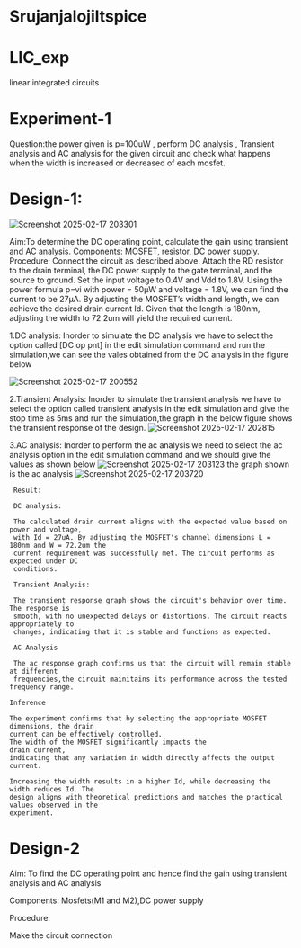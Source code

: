 # Srujanjalojiltspice
# LIC_exp
linear integrated circuits
# Experiment-1
Question:the power given is p=100uW , perform DC analysis , Transient analysis and AC analysis for the given circuit and check what happens when the width is increased or decreased of each mosfet.
# Design-1:
![Screenshot 2025-02-17 203301](https://github.com/user-attachments/assets/34f375f2-53e2-4fe4-be1a-a775aeb92a99)

Aim:To determine the DC operating point, calculate the gain using transient and AC analysis. Components: MOSFET, resistor, DC power supply. Procedure: Connect the circuit as described above. Attach the RD resistor to the drain terminal, the DC power supply to the gate terminal, and the source to ground. Set the input voltage to 0.4V and Vdd to 1.8V. Using the power formula p=vi with power = 50µW and voltage = 1.8V, we can find the current to be 27µA. By adjusting the MOSFET’s width and length, we can achieve the desired drain current Id. Given that the length is 180nm, adjusting the width to 72.2um will yield the required current.

   1.DC analysis:
     Inorder to simulate the DC analysis we have to select the option called [DC op pnt] in the 
     edit simulation command and run the simulation,we can see the vales obtained from the DC 
     analysis in the figure below
     
![Screenshot 2025-02-17 200552](https://github.com/user-attachments/assets/4ec257a8-f1d4-4964-88a0-04c48b4a910f)

   2.Transient Analysis:
     Inorder to simulate the transient analysis we have to select the option called transient 
     analysis in the edit simulation and give the stop time as 5ms and run the simulation,the 
     graph in the below figure shows the transient response of the design.
     ![Screenshot 2025-02-17 202815](https://github.com/user-attachments/assets/cefa281b-81c8-4bc1-bc21-a8d6dd67b931)

   3.AC analysis:
     Inorder to perform the ac analysis we need to select the ac analysis option in the edit 
     simulation command and we should give the values as shown below
     ![Screenshot 2025-02-17 203123](https://github.com/user-attachments/assets/4c9f78be-4dd6-4987-a24a-462312458059)
     the graph shown is the ac analysis
     ![Screenshot 2025-02-17 203720](https://github.com/user-attachments/assets/5d1152ce-4ac3-42c2-82b0-8f568867f9c6)

     Result:

     DC analysis:

     The calculated drain current aligns with the expected value based on power and voltage, 
     with Id = 27uA. By adjusting the MOSFET's channel dimensions L = 180nm and W = 72.2um the 
     current requirement was successfully met. The circuit performs as expected under DC 
     conditions.

     Transient Analysis:

     The transient response graph shows the circuit's behavior over time. The response is 
     smooth, with no unexpected delays or distortions. The circuit reacts appropriately to 
     changes, indicating that it is stable and functions as expected.

     AC Analysis

     The ac response graph confirms us that the circuit will remain stable at different 
     frequencies,the circuit mainitains its performance across the tested frequency range.

    Inference

    The experiment confirms that by selecting the appropriate MOSFET dimensions, the drain 
    current can be effectively controlled.
    The width of the MOSFET significantly impacts the 
    drain current,
    indicating that any variation in width directly affects the output current.
    
    Increasing the width results in a higher Id, while decreasing the width reduces Id. The 
    design aligns with theoretical predictions and matches the practical values observed in the 
    experiment.



# Design-2
Aim: To find the DC operating point and hence find the gain using transient analysis and AC analysis

Components: Mosfets(M1 and M2),DC power supply

Procedure:

Make the circuit connection

     


